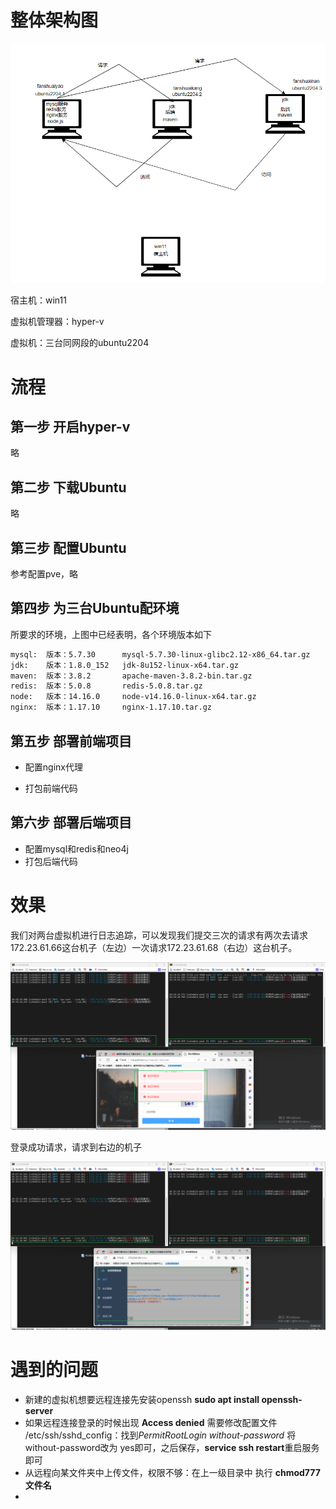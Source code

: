 # 整体架构图

![image-20240326205824762](高可用知识图谱平台.assets/image-20240326205824762.png)

宿主机：win11

虚拟机管理器：hyper-v

虚拟机：三台同网段的ubuntu2204



# 流程

## 第一步 开启hyper-v

略

## 第二步 下载Ubuntu

略

## 第三步 配置Ubuntu

参考配置pve，略

## 第四步 为三台Ubuntu配环境

所要求的环境，上图中已经表明，各个环境版本如下

```xml
mysql:  版本：5.7.30      mysql-5.7.30-linux-glibc2.12-x86_64.tar.gz
jdk:    版本：1.8.0_152   jdk-8u152-linux-x64.tar.gz
maven:  版本：3.8.2       apache-maven-3.8.2-bin.tar.gz
redis:  版本：5.0.8       redis-5.0.8.tar.gz
node:   版本：14.16.0     node-v14.16.0-linux-x64.tar.gz
nginx:  版本：1.17.10     nginx-1.17.10.tar.gz
```

## 第五步 部署前端项目

* 配置nginx代理

* 打包前端代码

## 第六步 部署后端项目

* 配置mysql和redis和neo4j
* 打包后端代码

# 效果

我们对两台虚拟机进行日志追踪，可以发现我们提交三次的请求有两次去请求172.23.61.66这台机子（左边）一次请求172.23.61.68（右边）这台机子。

![d59f944c19c3cb055578b94d85c3809](高可用知识图谱平台.assets/d59f944c19c3cb055578b94d85c3809.png)

登录成功请求，请求到右边的机子

![9d632274b1e35da3763fdedba73d723](高可用知识图谱平台.assets/9d632274b1e35da3763fdedba73d723.png)

# 遇到的问题

* 新建的虚拟机想要远程连接先安装openssh    **sudo apt install openssh-server**
* 如果远程连接登录的时候出现  **Access denied**   需要修改配置文件 /etc/ssh/sshd_config：找到*PermitRootLogin without-password*  将 without-password改为 yes即可，之后保存，**service ssh restart**重启服务即可
* 从远程向某文件夹中上传文件，权限不够：在上一级目录中 执行   **chmod777 文件名**
* 
